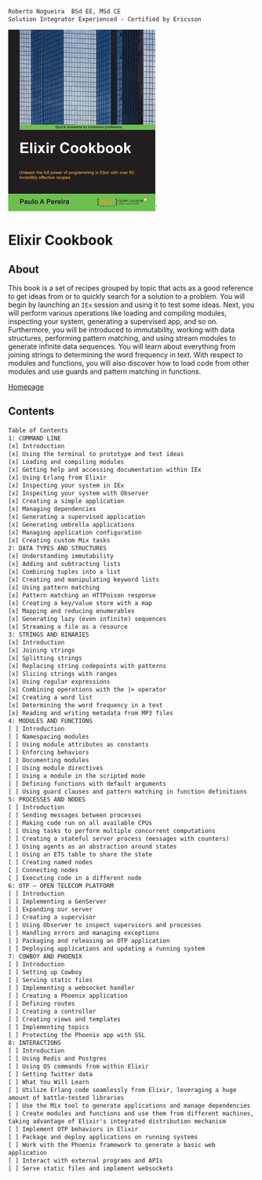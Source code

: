 ```
Roberto Nogueira  BSd EE, MSd CE
Solution Integrator Experienced - Certified by Ericsson
```

![ebook cover](images/elixir-cookbook.png)`

# Elixir Cookbook

## About

This book is a set of recipes grouped by topic that acts as a good reference to get ideas from or to quickly search for a solution to a problem. You will begin by launching an `IEx` session and using it to test some ideas. Next, you will perform various operations like loading and compiling modules, inspecting your system, generating a supervised app, and so on. Furthermore, you will be introduced to immutability, working with data structures, performing pattern matching, and using stream modules to generate infinite data sequences. You will learn about everything from joining strings to determining the word frequency in text. With respect to modules and functions, you will also discover how to load code from other modules and use guards and pattern matching in functions.

[Homepage](https://www.packtpub.com/application-development/elixir-cookbook)

## Contents

```
Table of Contents
1: COMMAND LINE
[x] Introduction
[x] Using the terminal to prototype and test ideas
[x] Loading and compiling modules
[x] Getting help and accessing documentation within IEx
[x] Using Erlang from Elixir
[x] Inspecting your system in IEx
[x] Inspecting your system with Observer
[x] Creating a simple application
[x] Managing dependencies
[x] Generating a supervised application
[x] Generating umbrella applications
[x] Managing application configuration
[x] Creating custom Mix tasks
2: DATA TYPES AND STRUCTURES
[x] Understanding immutability
[x] Adding and subtracting lists
[x] Combining tuples into a list
[x] Creating and manipulating keyword lists
[x] Using pattern matching
[x] Pattern matching an HTTPoison response
[x] Creating a key/value store with a map
[x] Mapping and reducing enumerables
[x] Generating lazy (even infinite) sequences
[x] Streaming a file as a resource
3: STRINGS AND BINARIES
[x] Introduction
[x] Joining strings
[x] Splitting strings
[x] Replacing string codepoints with patterns
[x] Slicing strings with ranges
[x] Using regular expressions
[x] Combining operations with the |> operator
[x] Creating a word list
[x] Determining the word frequency in a text
[x] Reading and writing metadata from MP3 files
4: MODULES AND FUNCTIONS
[ ] Introduction
[ ] Namespacing modules
[ ] Using module attributes as constants
[ ] Enforcing behaviors
[ ] Documenting modules
[ ] Using module directives
[ ] Using a module in the scripted mode
[ ] Defining functions with default arguments
[ ] Using guard clauses and pattern matching in function definitions
5: PROCESSES AND NODES
[ ] Introduction
[ ] Sending messages between processes
[ ] Making code run on all available CPUs
[ ] Using tasks to perform multiple concurrent computations
[ ] Creating a stateful server process (messages with counters)
[ ] Using agents as an abstraction around states
[ ] Using an ETS table to share the state
[ ] Creating named nodes
[ ] Connecting nodes
[ ] Executing code in a different node
6: OTP – OPEN TELECOM PLATFORM
[ ] Introduction
[ ] Implementing a GenServer
[ ] Expanding our server
[ ] Creating a supervisor
[ ] Using Observer to inspect supervisors and processes
[ ] Handling errors and managing exceptions
[ ] Packaging and releasing an OTP application
[ ] Deploying applications and updating a running system
7: COWBOY AND PHOENIX
[ ] Introduction
[ ] Setting up Cowboy
[ ] Serving static files
[ ] Implementing a websocket handler
[ ] Creating a Phoenix application
[ ] Defining routes
[ ] Creating a controller
[ ] Creating views and templates
[ ] Implementing topics
[ ] Protecting the Phoenix app with SSL
8: INTERACTIONS
[ ] Introduction
[ ] Using Redis and Postgres
[ ] Using OS commands from within Elixir
[ ] Getting Twitter data
[ ] What You Will Learn
[ ] Utilize Erlang code seamlessly from Elixir, leveraging a huge amount of battle-tested libraries
[ ] Use the Mix tool to generate applications and manage dependencies
[ ] Create modules and functions and use them from different machines, taking advantage of Elixir's integrated distribution mechanism
[ ] Implement OTP behaviors in Elixir
[ ] Package and deploy applications on running systems
[ ] Work with the Phoenix framework to generate a basic web application
[ ] Interact with external programs and APIs
[ ] Serve static files and implement websockets
```
